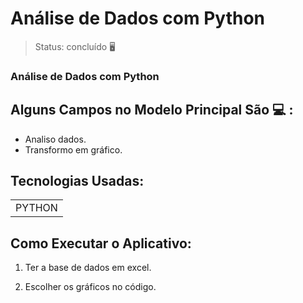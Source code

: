 
<h1>Análise de Dados com Python</h1>

> Status: concluído  🖥️

### Análise de Dados com Python 

## Alguns Campos no Modelo Principal São 💻 :

+ Analiso dados.
+ Transformo em gráfico.


## Tecnologias Usadas:

<table>
  <tr>
    <td>PYTHON</td>
  </tr>
 
</table>

## Como Executar o Aplicativo:

1) Ter a base de dados em excel.

2) Escolher os gráficos no código.


